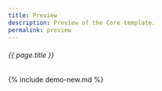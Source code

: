 ```yaml
---
title: Preview
description: Preview of the Core template.
permalink: preview
---
```

###### _{{ page.title }}_

{% include demo-new.md %}